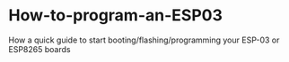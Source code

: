 # How-to-program-an-ESP03
How a quick guide to start booting/flashing/programming your ESP-03 or ESP8265 boards
